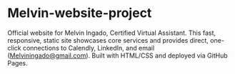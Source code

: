 # Melvin-website-project
Official website for Melvin Ingado, Certified Virtual Assistant. This fast, responsive, static site showcases core services and provides direct, one-click connections to Calendly, LinkedIn, and email (Melviningado@gmail.com). Built with HTML/CSS and deployed via GitHub Pages.
